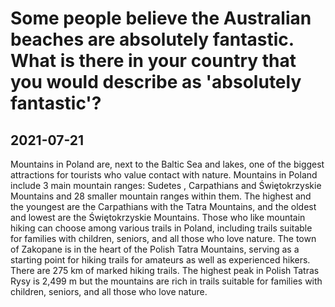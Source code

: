 # Some people believe the Australian beaches are absolutely fantastic. What is there in your country that you would describe as 'absolutely fantastic'?
## 2021-07-21

Mountains in Poland are, next to the Baltic Sea and lakes, one of the biggest attractions for tourists who value contact with nature. Mountains in Poland include 3 main mountain ranges: Sudetes , Carpathians and Świętokrzyskie Mountains and 28 smaller mountain ranges within them. The highest and the youngest are the Carpathians with the Tatra Mountains, and the oldest and lowest are the Świętokrzyskie Mountains. Those who like mountain hiking can choose among various trails in Poland, including trails suitable for families with children, seniors, and all those who love nature. The town of Zakopane is in the heart of the Polish Tatra Mountains, serving as a starting point for hiking trails for amateurs as well as experienced hikers. There are 275 km of marked hiking trails. The highest peak in Polish Tatras Rysy is 2,499 m but the mountains are rich in trails suitable for families with children, seniors, and all those who love nature.
